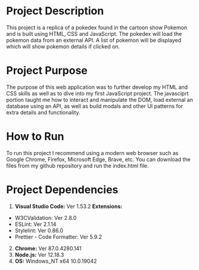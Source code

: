 # Project Description

This project is a replica of a pokedex found in the cartoon show Pokemon and is built using HTML, CSS and JavaScript. The pokedex will load the pokemon data from an external API. A list of pokemon will be displayed which will show pokemon details if clicked on.

# Project Purpose

The purpose of this web application was to further develop my HTML and CSS skills as well as to dive into my first JavaScript project. The javasciprt portion taught me how to interact and manipulate the DOM, load external an database using an API, as well as build modals and other UI patterns for extra details and functionality.

# How to Run

To run this project I recommend using a modern web browser such as Google Chrome, Firefox, Microsoft Edge, Brave, etc. You can download the files from my github repository and run the index.html file.

# Project Dependencies

1. **Visual Studio Code:** Ver 1.53.2
  **Extensions:**
  - W3CValidation: Ver 2.8.0
  - ESLint: Ver 2.1.14
  - Stylelint: Ver 0.86.0
  - Prettier - Code Formatter: Ver 5.9.2

2. **Chrome:** Ver 87.0.4280.141
3. **Node.js:** Ver 12.18.3
4. **OS:** Windows_NT x64 10.0.19042